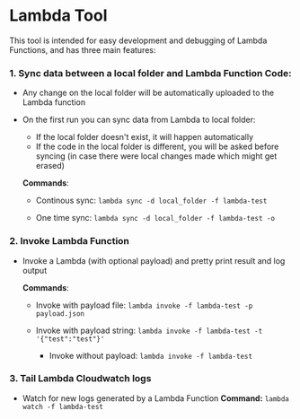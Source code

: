 # Lambda Tool

This tool is intended for easy development and debugging of Lambda Functions, and has three main features:

### 1. Sync data between a local folder and Lambda Function Code:
- Any change on the local folder will be automatically uploaded to the Lambda function
- On the first run you can sync data from Lambda to local folder:
	- If the local folder doesn't exist, it will happen automatically
	- If the code in the local folder is different, you will be asked before syncing (in case there were local changes made which might get erased)

	**Commands**:
  
	- Continous sync: `lambda sync -d local_folder -f lambda-test`
  
	- One time sync: `lambda sync -d local_folder -f lambda-test -o`

### 2. Invoke Lambda Function
- Invoke a Lambda (with optional payload) and pretty print result and log output

	**Commands**:
  
	- Invoke with payload file: `lambda invoke -f lambda-test -p payload.json`
  
  - Invoke with payload string: `lambda invoke -f lambda-test -t '{"test":"test"}'`
  
	- Invoke without payload: `lambda invoke -f lambda-test`

### 3. Tail Lambda Cloudwatch logs
- Watch for new logs generated by a Lambda Function
	**Command:** `lambda watch -f lambda-test`


